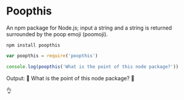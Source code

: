 # Poopthis

An npm package for Node.js; input a string and a string is returned surrounded
by the poop emoji (poomoji).

`npm install poopthis`

```javascript
var poopthis = require('poopthis')

console.log(poopthis('What is the point of this node package?'))
```

Output: :hankey: What is the point of this node package? :hankey:

:ok_hand:
